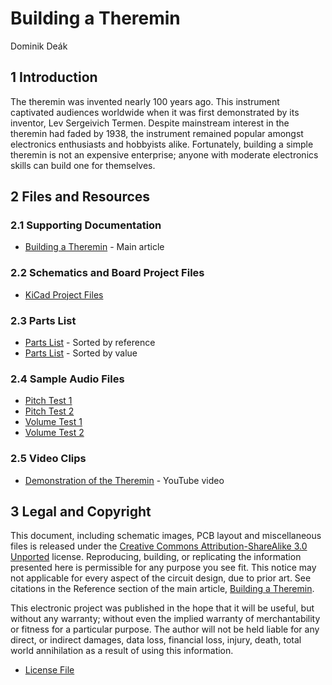 # Building a Theremin

Dominik Deák


## 1 Introduction

The theremin was invented nearly 100 years ago. This instrument captivated audiences worldwide when it was first demonstrated by its inventor, Lev Sergeivich Termen. Despite mainstream interest in the theremin had faded by 1938, the instrument remained popular amongst electronics enthusiasts and hobbyists alike. Fortunately, building a simple theremin is not an expensive enterprise; anyone with moderate electronics skills can build one for themselves.

## 2 Files and Resources

### 2.1 Supporting Documentation

* [Building a Theremin](https://deaksoftware.com.au/articles/building_a_theremin/) - Main article

### 2.2 Schematics and Board Project Files

* [KiCad Project Files](./project/)

### 2.3 Parts List

* [Parts List](./documents/parts_list_sorted_by_reference.pdf) - Sorted by reference
* [Parts List](./documents/parts_list_sorted_by_value.pdf) - Sorted by value

### 2.4 Sample Audio Files

* [Pitch Test 1](./audio/pitch_test_01.ogg)
* [Pitch Test 2](./audio/pitch_test_02.ogg)
* [Volume Test 1](./audio/volume_test_01.ogg)
* [Volume Test 2](./audio/volume_test_02.ogg)

### 2.5 Video Clips

* [Demonstration of the Theremin](https://www.youtube.com/watch?v=tvGdWOtuZFs) - YouTube video


## 3 Legal and Copyright

This document, including schematic images, PCB layout and miscellaneous files is released under the [Creative Commons Attribution-ShareAlike 3.0 Unported](http://creativecommons.org/licenses/by-sa/3.0/) license. Reproducing, building, or replicating the information presented here is permissible for any purpose you see fit. This notice may not applicable for every aspect of the circuit design, due to prior art. See citations in the Reference section of the main article, [Building a Theremin](https://deaksoftware.com.au/articles/building_a_theremin/).

This electronic project was published in the hope that it will be useful, but without any warranty; without even the implied warranty of merchantability or fitness for a particular purpose. The author will not be held liable for any direct, or indirect damages, data loss, financial loss, injury, death, total world annihilation as a result of using this information.

* [License File](./documents/license.md)
